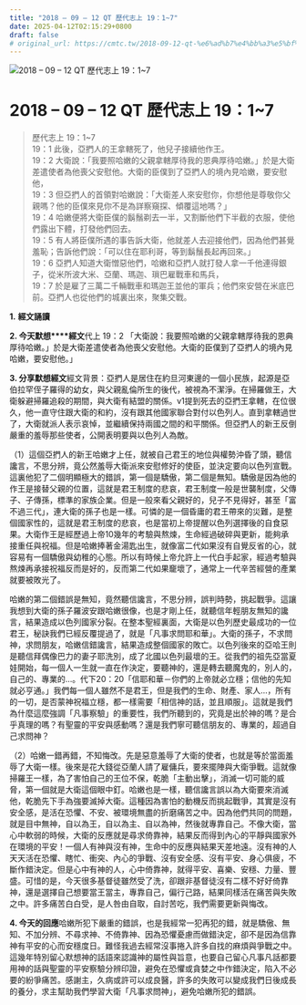 ```yaml
---
title: "2018 – 09 – 12 QT 歷代志上 19：1~7"
date: 2025-04-12T02:15:29+0800
draft: false
# original_url: https://cmtc.tw/2018-09-12-qt-%e6%ad%b7%e4%bb%a3%e5%bf%97%e4%b8%8a-19%ef%bc%9a17
---
```


![2018 – 09 – 12 QT 歷代志上 19：1\~7](/images/qt.jpg   "2018 – 09 – 12 QT 歷代志上 19：1\~7")

# 2018 – 09 – 12 QT 歷代志上 19：1\~7

> 歷代志上 19：1\~7  
> 19：1 此後，亞捫人的王拿轄死了，他兒子接續他作王。  
> 19：2 大衛說：「我要照哈嫩的父親拿轄厚待我的恩典厚待哈嫩。」於是大衛差遣使者為他喪父安慰他。大衛的臣僕到了亞捫人的境內見哈嫩，要安慰他，  
> 19：3 但亞捫人的首領對哈嫩說：「大衛差人來安慰你，你想他是尊敬你父親嗎？他的臣僕來見你不是為詳察窺探、傾覆這地嗎？」  
> 19：4 哈嫩便將大衛臣僕的鬍鬚剃去一半，又割斷他們下半截的衣服，使他們露出下體，打發他們回去。  
> 19：5 有人將臣僕所遇的事告訴大衛，他就差人去迎接他們，因為他們甚覺羞恥；告訴他們說：「可以住在耶利哥，等到鬍鬚長起再回來。」  
> 19：6 亞捫人知道大衛憎惡他們，哈嫩和亞捫人就打發人拿一千他連得銀子，從米所波大米、亞蘭、瑪迦、瑣巴雇戰車和馬兵，  
> 19：7 於是雇了三萬二千輛戰車和瑪迦王並他的軍兵；他們來安營在米底巴前。亞捫人也從他們的城裏出來，聚集交戰。

**1.** **經文誦讀**

**2. 今天默想****經文**代上 19：2 「大衛說：我要照哈嫩的父親拿轄厚待我的恩典厚待哈嫩。」於是大衛差遣使者為他喪父安慰他。大衛的臣僕到了亞捫人的境內見哈嫩，要安慰他。」

**3. 分享默想經文**經文背景：亞捫人是居住在約旦河東邊的一個小民族，起源是亞伯拉罕侄子羅得的幼女，與父親亂倫所生的後代，被視為不潔淨。在掃羅做王，大衛躲避掃羅追殺的期間，與大衛有結盟的關係。v1提到死去的亞捫王拿轄，在位很久，他一直守住跟大衛的和約，沒有跟其他國家聯合對付以色列人。直到拿轄過世了，大衛就派人表示哀悼，並繼續保持兩國之間的和平關係。但亞捫人的新王反倒嚴重的羞辱那些使者，公開表明要與以色列人為敵。

（1）這個亞捫人的新王哈嫩才上任，就被自己君王的地位與權勢沖昏了頭，聽信讒言，不思分辨，竟公然羞辱大衛派來安慰修好的使臣，並決定要向以色列宣戰。這裏他犯了二個明顯極大的錯誤，第一個是驕傲，第二個是無知。驕傲是因為他的作王是接替父親的位置，這就是君王制度的悲哀，君王制度一般是世襲制度，父傳子、子傳孫，標準的家族企業。但是一般來看父親好的，兒子不見得好，甚至「富不過三代」，連大衛的孫子也是一樣。可憐的是一個昏庸的君王帶來的災難，是整個國家性的，這就是君王制度的悲哀，也是當初上帝提醒以色列選擇後的自食惡果。大衛作王是經歷過上帝10幾年的考驗與熬煉，生命經過破碎與更新，能夠承接重任與祝福。但是哈嫩捧著金湯匙出生，就像富二代如果沒有自覺反省的心，就容易有一個驕傲與幼稚的心態。所以有時候上帝允許上一代白手起家，經過考驗與熬煉再承接祝福反而是好的，反而第二代如果竉壞了，通常上一代辛苦經營的產業就要被敗光了。

哈嫩的第二個錯誤是無知，竟然聽信讒言，不思分辨，誤判時勢，挑起戰爭。這讓我想到大衛的孫子羅波安跟哈嫩很像，也是才剛上任，就聽信年輕朋友無知的讒言，結果造成以色列國家分裂。在整本聖經裏面，大衛是以色列歷史最成功的一位君王，秘訣我們已經反覆提過了，就是「凡事求問耶和華」。大衛的孫子，不求問神，求問朋友，哈嫩信錯讒言，結果造成整個國家的敗亡。以色列後來的亞哈王則是聽信拜偶像巴力的妻子耶洗別，成了北國以色列最壞的王。從我們的祖先亞當夏娃開始，每一個人一生就一直在作決定，要聽神的，還是轉去聽魔鬼的，別人的，自己的、專業的…。代下20：20「信耶和華－你們的上帝就必立穩；信他的先知就必亨通。」我們每一個人雖然不是君王，但是我們的生命、財產、家人…，所有的一切，是否蒙神祝福立穩，都一樣需要「相信神的話，並且順服」。這就是我們為什麼這麼強調「凡事察驗」的重要性，我們所聽到的，究竟是出於神的嗎？是合乎真理的嗎？有聖靈的平安與感動嗎？還是我們寧可聽信朋友的、專業的，超過自己求問神？

（2）哈嫩一錯再錯，不知悔改。先是惡意羞辱了大衛的使者，也就是等於當面羞辱了大衛一樣。後來是花大錢從亞蘭人請了雇傭兵，要來擺陣與大衛爭戰。這就像掃羅王一樣，為了害怕自己的王位不保，乾脆「主動出擊」，消滅一切可能的威脅，第一個就是大衛這個眼中釘。哈嫩也是一樣，聽信讒言誤以為大衛要來消滅他，乾脆先下手為強要滅掉大衛。這種因為害怕的動機反而挑起戰爭，其實是沒有安全感，是活在恐懼、不安、被環境無盡的折磨痛苦之中。因為他們共同的問題，就是目中無神，自以為王，自以為主、自以為神，然後就專靠自己。不像大衛，當心中軟弱的時候，大衛的反應就是尋求倚靠神，結果反而得到內心的平靜與國家外在環境的平安！一個人有神與沒有神，生命中的反應與結果天差地遠。沒有神的人天天活在恐懼、瞎忙、衝突、內心的爭戰、沒有安全感、沒有平安、身心俱疲，不斷作錯決定。但是心中有神的人，心中倚靠神，就得平安、喜樂、安穩、力量、豐盛。可惜的是，今天很多基督徒雖然受了洗，卻跟非基督徒沒有二樣不好好倚靠神，還是選擇自己想要當王當主，專靠自己，偏行己路，結果同樣活在痛苦與失敗之中。許多痛苦白白受，是人咎由自取，自討苦吃，我們需要更新與悔改。

**4. 今天的回應**哈嫩所犯下嚴重的錯誤，也是我經常一犯再犯的錯，就是驕傲、無知、不加分辨、不尋求神、不倚靠神、因為恐懼憂慮而做錯決定，卻不是因為信靠神有平安的心而安穩度日。難怪我過去經常沒事捲入許多自找的麻煩與爭戰之中。這幾年特別留心默想神的話語來認識神的屬性與旨意，也要自己留心凡事凡話都要用神的話與聖靈的平安察驗分辨印證，避免在恐懼或貪婪之中作錯決定，陷入不必要的紛爭痛苦。感謝主，久病或許可以成良醫，許多的失敗可以變成我們日後成長的養分，求主幫助我們學習大衛「凡事求問神」，避免哈嫩所犯的錯誤。